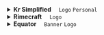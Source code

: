 <!--Kr Simplified-->
<details>
  <summary>
    <b>Kr Simplified</b>
    &emsp;<code>Logo</code> <code>Personal</code>
  </summary>
  <br />
  <table>
    <tr>
      <td>
        <!--Kr-Simplified-主机位-->
        <a href="post/Kr-Simplified/%E4%B8%BB%E6%9C%BA%E4%BD%8D.png" />
          <img
            src="cut/post/Kr-Simplified/%E4%B8%BB%E6%9C%BA%E4%BD%8D.png?raw=true"
          />
        </a>
      </td>
      <td>
        <!--Kr-Simplified-侧机位-->
        <a href="post/Kr-Simplified/%E4%BE%A7%E6%9C%BA%E4%BD%8D.png" />
          <img
            src="cut/post/Kr-Simplified/%E4%BE%A7%E6%9C%BA%E4%BD%8D.png?raw=true"
          />
        </a>
      </td>
      <td>
        <!--Kr-Simplified-近景（长焦）-->
        <a href="post/Kr-Simplified/%E8%BF%91%E6%99%AF%EF%BC%88%E9%95%BF%E7%84%A6%EF%BC%89.png" />
          <img
            src="cut/post/Kr-Simplified/%E8%BF%91%E6%99%AF%EF%BC%88%E9%95%BF%E7%84%A6%EF%BC%89.png?raw=true"
          />
        </a>
      </td>
    </tr>
  </table>
</details>

<!--Rimecraft-->
<details>
  <summary>
    <b>Rimecraft</b>
    &emsp;<code>Logo</code>
  </summary>
  <br />
  <table>
    <tr>
      <th>Rimecraft Logo</th>
      <th>Rimecraft Beta Logo</th>
    </tr>
    <tr>
      <td>
        <a href="export/Rimecraft/Rimecraft.png" />
          <img src="cut/export/Rimecraft/Rimecraft.png?raw=true" />
        </a>
      </td>
      <td>
        <a href="export/Rimecraft/Rimecraft%20Beta.png" />
          <img src="cut/export/Rimecraft/Rimecraft%20Beta.png?raw=true" />
        </a>
      </td>
    </tr>
    <tr>
      <td>
        <a href="export/Rimecraft/Rimecraft%20Wet%20Post.png" />
          <img src="cut/export/Rimecraft/Rimecraft%20Wet%20Post.png?raw=true" />
        </a>
      </td>
      <td>
        <a href="export/Rimecraft/Rimecraft%20Beta%20Wet%20Post.png" />
          <img src="cut/export/Rimecraft/Rimecraft%20Beta%20Wet%20Post.png?raw=true" />
        </a>
      </td>
    </tr>
  </table>
</details>

<!--Equator-->
<details>
  <summary>
    <b>Equator</b>
    &emsp;<code>Banner</code> <code>Logo</code>
  </summary>
  <br />
  <table>
    <tr>
      <td colspan="2">
        <a href="post/Equator/Equator%20Upscaled%20Post.png" />
          <img src="cut/post/Equator/Equator%20Upscaled%20Post.png?raw=true" />
        </a>
      </td>
    </tr>
    <tr>
      <td align="center">
        <a href="export/Equator/Equator%20Icon%20Downscaled.png" />
          <img width="256" src="cut/export/Equator/Equator%20Icon%20Downscaled.png?raw=true" />
        </a>
      </td>
      <td align="center">
        <a href="post/Equator/Equator%20Icon.png" />
          <img width="256" src="cut/post/Equator/Equator%20Icon.png?raw=true" />
        </a>
      </td>
    </tr>
  </table>
</details>
